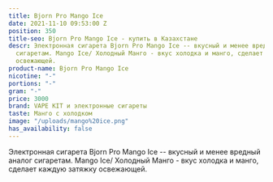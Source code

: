 ```yaml
---
title: Bjorn Pro Mango Ice
date: 2021-11-10 09:53:00 Z
position: 350
title-seo: Bjorn Pro Mango Ice - купить в Казахстане
descr: Электронная сигарета Bjorn Pro Mango Ice -- вкусный и менее вредный аналог
  сигаретам. Mango Ice/ Холодный Манго - вкус холодка и манго, сделает каждую затяжку
  освежающей.
product-name: Bjorn Pro Mango Ice
nicotine: "-"
portions: "-"
gram: "-"
price: 3000
brand: VAPE KIT и электронные сигареты
taste: Манго с холодком
image: "/uploads/mango%20ice.png"
has_availability: false
---
```


Электронная сигарета Bjorn Pro Mango Ice -- вкусный и менее вредный аналог сигаретам. Mango Ice/ Холодный Манго - вкус холодка и манго, сделает каждую затяжку освежающей.